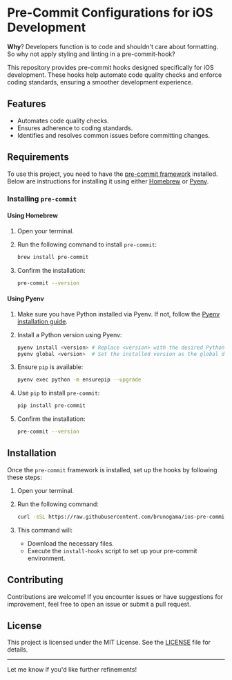 # Pre-Commit Configurations for iOS Development

**Why**? Developers function is to code and shouldn't care about formatting. So why not apply styling and linting in a pre-commit-hook?

This repository provides pre-commit hooks designed specifically for iOS development. These hooks help automate code quality checks and enforce coding standards, ensuring a smoother development experience.

## Features

- Automates code quality checks.
- Ensures adherence to coding standards.
- Identifies and resolves common issues before committing changes.

## Requirements

To use this project, you need to have the [pre-commit framework](https://pre-commit.com/) installed. Below are instructions for installing it using either [Homebrew](https://brew.sh/) or [Pyenv](https://github.com/pyenv/pyenv).

### Installing `pre-commit`

#### Using Homebrew

1. Open your terminal.
2. Run the following command to install `pre-commit`:

   ```bash
   brew install pre-commit
   ```

3. Confirm the installation:

   ```bash
   pre-commit --version
   ```

#### Using Pyenv

1. Make sure you have Python installed via Pyenv. If not, follow the [Pyenv installation guide](https://github.com/pyenv/pyenv#installation).
2. Install a Python version using Pyenv:

   ```bash
   pyenv install <version> # Replace <version> with the desired Python version, e.g., 3.9.9
   pyenv global <version>  # Set the installed version as the global default
   ```

3. Ensure `pip` is available:

   ```bash
   pyenv exec python -m ensurepip --upgrade
   ```

4. Use `pip` to install `pre-commit`:

   ```bash
   pip install pre-commit
   ```

5. Confirm the installation:

   ```bash
   pre-commit --version
   ```

## Installation

Once the `pre-commit` framework is installed, set up the hooks by following these steps:

1. Open your terminal.
2. Run the following command:

   ```bash
   curl -sSL https://raw.githubusercontent.com/brunogama/ios-pre-commit-hooks/main/install | bash
   ```

3. This command will:
   - Download the necessary files.
   - Execute the `install-hooks` script to set up your pre-commit environment.

## Contributing

Contributions are welcome! If you encounter issues or have suggestions for improvement, feel free to open an issue or submit a pull request.

## License

This project is licensed under the MIT License. See the [LICENSE](LICENSE) file for details.

---

Let me know if you'd like further refinements!

